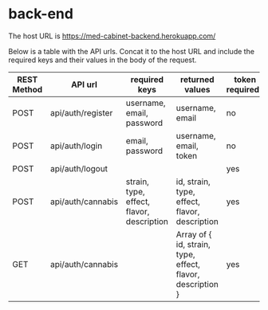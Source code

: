 # back-end

The host URL is https://med-cabinet-backend.herokuapp.com/

Below is a table with the API urls. Concat it to the host URL and include the required keys and their values in the body of the request.

| REST Method | API url  | required keys | returned values | token required? |
| ------------- | ------------- | ------------- | ------------- |  ------------- |
| POST | api/auth/register  | username, email, password  | username, email | no |
| POST | api/auth/login  | email, password  | username, email, token | no |
| POST | api/auth/logout  |   |  | yes |
| POST | api/auth/cannabis  | strain, type, effect, flavor, description  | id, strain, type, effect, flavor, description | yes |
| GET | api/auth/cannabis  |   | Array of { id, strain, type, effect, flavor, description } | yes |